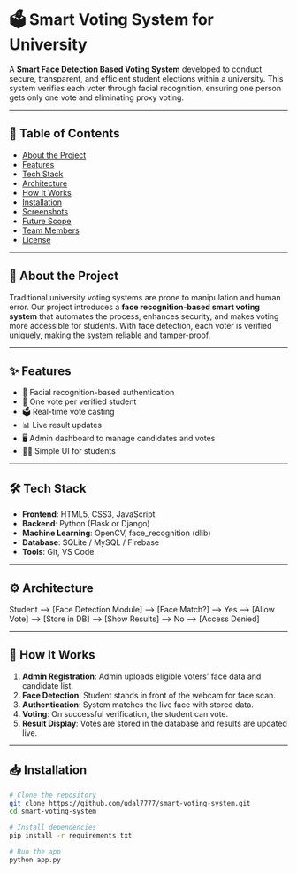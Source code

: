 # 🗳️ Smart Voting System for University

A **Smart Face Detection Based Voting System** developed to conduct secure, transparent, and efficient student elections within a university. This system verifies each voter through facial recognition, ensuring one person gets only one vote and eliminating proxy voting.

---

## 📌 Table of Contents

- [About the Project](#about-the-project)
- [Features](#features)
- [Tech Stack](#tech-stack)
- [Architecture](#architecture)
- [How It Works](#how-it-works)
- [Installation](#installation)
- [Screenshots](#screenshots)
- [Future Scope](#future-scope)
- [Team Members](#team-members)
- [License](#license)

---

## 📖 About the Project

Traditional university voting systems are prone to manipulation and human error. Our project introduces a **face recognition-based smart voting system** that automates the process, enhances security, and makes voting more accessible for students. With face detection, each voter is verified uniquely, making the system reliable and tamper-proof.

---

## ✨ Features

- 🔐 Facial recognition-based authentication
- 🧾 One vote per verified student
- 🗳️ Real-time vote casting
- 📊 Live result updates
- 🖥️ Admin dashboard to manage candidates and votes
- 👨‍🎓 Simple UI for students

---

## 🛠️ Tech Stack

- **Frontend**: HTML5, CSS3, JavaScript  
- **Backend**: Python (Flask or Django)  
- **Machine Learning**: OpenCV, face_recognition (dlib)  
- **Database**: SQLite / MySQL / Firebase  
- **Tools**: Git, VS Code

---

## ⚙️ Architecture

Student --> [Face Detection Module] --> [Face Match?]
--> Yes --> [Allow Vote] --> [Store in DB] --> [Show Results]
--> No --> [Access Denied]


---

## 🔄 How It Works

1. **Admin Registration**: Admin uploads eligible voters' face data and candidate list.
2. **Face Detection**: Student stands in front of the webcam for face scan.
3. **Authentication**: System matches the live face with stored data.
4. **Voting**: On successful verification, the student can vote.
5. **Result Display**: Votes are stored in the database and results are updated live.

---

## 📥 Installation

```bash
# Clone the repository
git clone https://github.com/udal7777/smart-voting-system.git
cd smart-voting-system

# Install dependencies
pip install -r requirements.txt

# Run the app
python app.py

